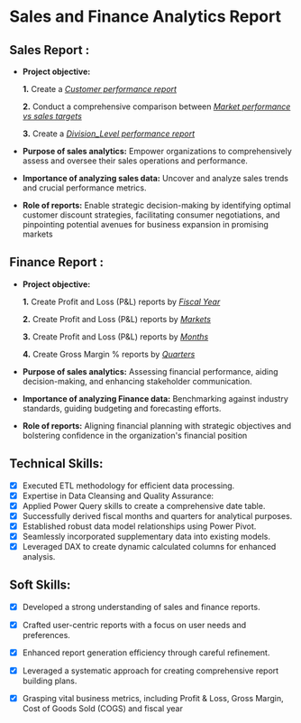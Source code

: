 # Sales and Finance Analytics Report

## Sales Report :


- **Project objective:** 

    **1.** Create a _[Customer performance report](https://github.com/varaprasad55/Excel-Sales-Analytics/blob/898f770a30df68e1792a7b87c5c8fbf289c00bb4/Customer%20Performance%20Report.pdf)_ 

    **2.** Conduct a comprehensive comparison between _[Market performance vs sales targets](https://github.com/varaprasad55/Excel-Sales-Analytics/blob/898f770a30df68e1792a7b87c5c8fbf289c00bb4/Market%20Performance%20vs%20Targets%20Report.pdf)_

   **3.** Create a _[Division_Level performance report](https://github.com/varaprasad55/Excel-Sales-Analytics/blob/898f770a30df68e1792a7b87c5c8fbf289c00bb4/Customer%20Performance%20Report.pdf)_ 

- **Purpose of sales analytics:** Empower organizations to comprehensively assess and oversee their sales operations and performance.

- **Importance of analyzing sales data:** Uncover and analyze sales trends and crucial performance metrics.

- **Role of reports:** Enable strategic decision-making by identifying optimal customer discount strategies, facilitating consumer negotiations, and pinpointing potential avenues for business expansion in promising markets


## Finance Report :

- **Project objective:** 

   **1.** Create Profit and Loss (P&L) reports by _[Fiscal Year](https://github.com/varaprasad55/Excel-Sales-Analytics/blob/898f770a30df68e1792a7b87c5c8fbf289c00bb4/P%20%26%20L%20Statement%20by%20Fiscal%20Year.pdf)_ 

   **2.** Create Profit and Loss (P&L) reports by _[Markets](https://github.com/varaprasad55/Excel-Sales-Analytics/blob/3e9f980318060dd2267f68c445c1446aa3c6833e/P%20%26%20L%20Statement%20by%20Markets.pdf)_
  
   **3.** Create Profit and Loss (P&L) reports by _[Months](https://github.com/varaprasad55/Excel-Sales-Analytics/blob/22073bbf3b5da264f85455d52c14bc423fe204ea/P%20%26%20L%20Statement%20by%20Months.pdf)_

  **4.** Create Gross Margin % reports by _[Quarters](https://github.com/varaprasad55/Excel-Sales-Analytics/blob/22073bbf3b5da264f85455d52c14bc423fe204ea/GM%25%20by%20Quarters%20(%20sub_zone%20).pdf)_

- **Purpose of sales analytics:** Assessing financial performance, aiding decision-making, and enhancing stakeholder communication.

- **Importance of analyzing Finance data:** Benchmarking against industry standards, guiding budgeting and forecasting efforts.

- **Role of reports:** Aligning financial planning with strategic objectives and bolstering confidence in the organization's financial position


## Technical Skills:
- [x]	Executed ETL methodology for efficient data processing.
- [x]	Expertise in Data Cleansing and Quality Assurance:
- [x]	Applied Power Query skills to create a comprehensive date table.
- [x]	Successfully derived fiscal months and quarters for analytical purposes.
- [x]	Established robust data model relationships using Power Pivot.
- [x]	Seamlessly incorporated supplementary data into existing models.
- [x]	Leveraged DAX to create dynamic calculated columns for enhanced analysis.

## Soft Skills:
- [x]	Developed a strong understanding of sales and finance reports.
- [x]	Crafted user-centric reports with a focus on user needs and preferences.
- [x]	Enhanced report generation efficiency through careful refinement.
- [x]	Leveraged a systematic approach for creating comprehensive report building plans.
- [x]	Grasping vital business metrics, including Profit & Loss, Gross Margin, Cost of Goods Sold (COGS) and fiscal year


